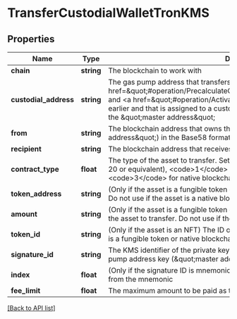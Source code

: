 # TransferCustodialWalletTronKMS

## Properties

Name | Type | Description | Notes
------------ | ------------- | ------------- | -------------
**chain** | **string** | The blockchain to work with |
**custodial_address** | **string** | The gas pump address that transfers the asset; this is the address that you &lt;a href&#x3D;\&quot;#operation/PrecalculateGasPumpAddresses\&quot;&gt;precalculated&lt;/a&gt; and &lt;a href&#x3D;\&quot;#operation/ActivateGasPumpAddresses\&quot;&gt;activated&lt;/a&gt; earlier and that is assigned to a customer in your custodial application; this is not the \&quot;master address\&quot; |
**from** | **string** | The blockchain address that owns the gas pump address (\&quot;master address\&quot;) in the Base58 format |
**recipient** | **string** | The blockchain address that receives the asset |
**contract_type** | **float** | The type of the asset to transfer. Set &lt;code&gt;0&lt;/code&gt; for fungible tokens (ERC-20 or equivalent), &lt;code&gt;1&lt;/code&gt; for NFTs (ERC-721 or equivalent), or &lt;code&gt;3&lt;/code&gt; for native blockchain currencies. |
**token_address** | **string** | (Only if the asset is a fungible token or NFT) The address of the token to transfer. Do not use if the asset is a native blockchain currency. | [optional]
**amount** | **string** | (Only if the asset is a fungible token or native blockchain currency) The amount of the asset to transfer. Do not use if the asset is an NFT. | [optional]
**token_id** | **string** | (Only if the asset is an NFT) The ID of the token to transfer. Do not use if the asset is a fungible token or native blockchain currency. | [optional]
**signature_id** | **string** | The KMS identifier of the private key of the blockchain address that owns the gas pump address key (\&quot;master address\&quot;) |
**index** | **float** | (Only if the signature ID is mnemonic-based) The index of the specific address from the mnemonic | [optional]
**fee_limit** | **float** | The maximum amount to be paid as the gas fee (in TRX) |

[[Back to API list]](../../README.md#api-endpoints)
